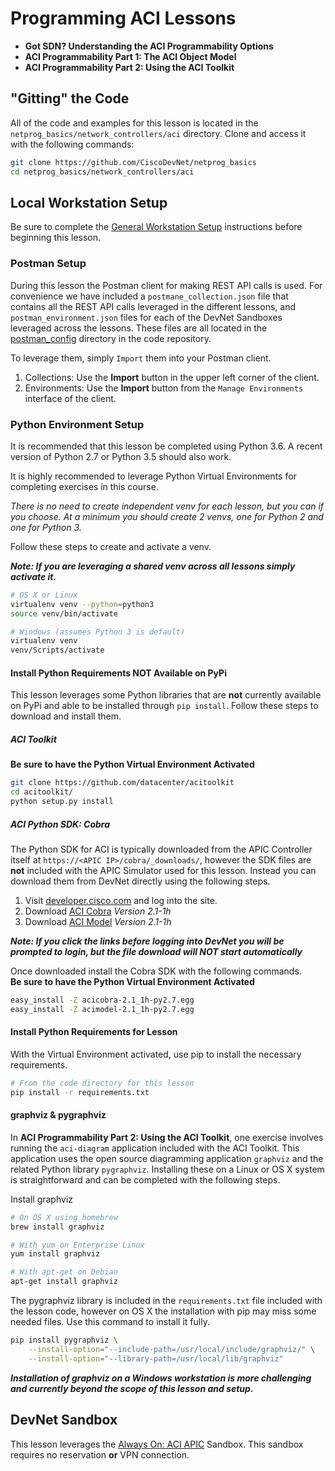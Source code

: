 # Programming ACI Lessons

* **Got SDN? Understanding the ACI Programmability Options**
* **ACI Programmability Part 1: The ACI Object Model**
* **ACI Programmability Part 2: Using the ACI Toolkit**

## "Gitting" the Code
All of the code and examples for this lesson is located in the `netprog_basics/network_controllers/aci` directory.  Clone and access it with the following commands: 

```bash
git clone https://github.com/CiscoDevNet/netprog_basics
cd netprog_basics/network_controllers/aci
```

## Local Workstation Setup
Be sure to complete the [General Workstation Setup](https://github.com/CiscoDevNet/netprog_basics/readme_resources/workstation_setup.md) instructions before beginning this lesson.  

### Postman Setup 
During this lesson the Postman client for making REST API calls is used.  For convenience we have included a `postmane_collection.json` file that contains all the REST API calls leveraged in the different lessons, and `postman_environment.json` files for each of the DevNet Sandboxes leveraged across the lessons.  These files are all located in the [postman_config](https://github.com/CiscoDevNet/netprog_basics/postman_config) directory in the code repository.  

To leverage them, simply `Import` them into your Postman client.  

1. Collections: Use the **Import** button in the upper left corner of the client. 
2. Environments: Use the **Import** button from the `Manage Environments` interface of the client.  

### Python Environment Setup 
It is recommended that this lesson be completed using Python 3.6.  A recent version of Python 2.7 or Python 3.5 should also work.  

It is highly recommended to leverage Python Virtual Environments for completing exercises in this course.  

*There is no need to create independent venv for each lesson, but you can if you choose.  At a minimum you should create 2 venvs, one for Python 2 and one for Python 3.*  

Follow these steps to create and activate a venv.  

***Note: If you are leveraging a shared venv across all lessons simply activate it.***

```bash
# OS X or Linux 
virtualenv venv --python=python3
source venv/bin/activate
```

```bash
# Windows (assumes Python 3 is default)
virtualenv venv 
venv/Scripts/activate 
```

#### Install Python Requirements **NOT** Available on PyPi
This lesson leverages some Python libraries that are **not** currently available on PyPi and able to be installed through `pip install`.  Follow these steps to download and install them.  

##### ACI Toolkit 
**Be sure to have the Python Virtual Environment Activated**

```bash
git clone https://github.com/datacenter/acitoolkit
cd acitoolkit/
python setup.py install
```

##### ACI Python SDK: Cobra
The Python SDK for ACI is typically downloaded from the APIC Controller itself at `https://<APIC IP>/cobra/_downloads/`, however the SDK files are **not** included with the APIC Simulator used for this lesson.  Instead you can download them from DevNet directly using the following steps.  

1. Visit [developer.cisco.com](https://developer.cisco.com) and log into the site.  
2. Download [ACI Cobra](https://developer.cisco.com/fileMedia/download/36cca44f-aa74-42c1-a0ea-c915abf37d38) *Version 2.1-1h* 
3. Download [ACI Model](https://developer.cisco.com/fileMedia/download/b0fb085c-215b-4ba1-a493-2a67c08efba4) *Version 2.1-1h*

***Note: If you click the links before logging into DevNet you will be prompted to login, but the file download will NOT start automatically***

Once downloaded install the Cobra SDK with the following commands.  
**Be sure to have the Python Virtual Environment Activated**

```bash
easy_install -Z acicobra-2.1_1h-py2.7.egg
easy_install -Z acimodel-2.1_1h-py2.7.egg
```

#### Install Python Requirements for Lesson 
With the Virtual Environment activated, use pip to install the necessary requirements.  

```bash
# From the code directory for this lesson
pip install -r requirements.txt
```

#### graphviz & pygraphviz
In **ACI Programmability Part 2: Using the ACI Toolkit**, one exercise involves running the `aci-diagram` application included with the ACI Toolkit.  This application uses the open source diagramming application `graphviz` and the related Python library `pygraphviz`.  Installing these on a Linux or OS X system is straightforward and can be completed with the following steps.  

Install graphviz 

```bash
# On OS X using homebrew 
brew install graphviz

# With yum on Enterprise Linux
yum install graphviz

# With apt-get on Debian
apt-get install graphviz
```

The pygraphviz library is included in the `requirements.txt` file included with the lesson code, however on OS X the installation with pip may miss some needed files.  Use this command to install it fully.  

```bash
pip install pygraphviz \
    --install-option="--include-path=/usr/local/include/graphviz/" \
    --install-option="--library-path=/usr/local/lib/graphviz"
```

***Installation of graphviz on a Windows workstation is more challenging and currently beyond the scope of this lesson and setup.***

## DevNet Sandbox
This lesson leverages the [Always On: ACI APIC](https://devnetsandbox.cisco.com/RM/Diagram/Index/5a229a7c-95d5-4cfd-a651-5ee9bc1b30e2?diagramType=Topology) Sandbox.  This sandbox requires no reservation **or** VPN connection.  